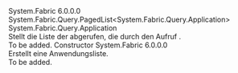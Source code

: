 <Type Name="ApplicationList" FullName="System.Fabric.Query.ApplicationList">
  <TypeSignature Language="C#" Value="public sealed class ApplicationList : System.Fabric.Query.PagedList&lt;System.Fabric.Query.Application&gt;" />
  <TypeSignature Language="ILAsm" Value=".class public auto ansi sealed beforefieldinit ApplicationList extends System.Fabric.Query.PagedList`1&lt;class System.Fabric.Query.Application&gt;" />
  <TypeSignature Language="DocId" Value="T:System.Fabric.Query.ApplicationList" />
  <TypeSignature Language="VB.NET" Value="Public NotInheritable Class ApplicationList&#xA;Inherits PagedList(Of Application)" />
  <TypeSignature Language="F#" Value="type ApplicationList = class&#xA;    inherit PagedList&lt;Application&gt;" />
  <AssemblyInfo>
    <AssemblyName>System.Fabric</AssemblyName>
    <AssemblyVersion>6.0.0.0</AssemblyVersion>
  </AssemblyInfo>
  <Base>
    <BaseTypeName>System.Fabric.Query.PagedList&lt;System.Fabric.Query.Application&gt;</BaseTypeName>
    <BaseTypeArguments>
      <BaseTypeArgument TypeParamName="T">System.Fabric.Query.Application</BaseTypeArgument>
    </BaseTypeArguments>
  </Base>
  <Interfaces />
  <Docs>
    <summary>
      <para>Stellt die Liste der <see cref="T:System.Fabric.Query.Application" /> abgerufen, die durch den Aufruf <see cref="M:System.Fabric.FabricClient.QueryClient.GetApplicationListAsync(System.Uri)" />.</para>
    </summary>
    <remarks>To be added.</remarks>
  </Docs>
  <Members>
    <Member MemberName=".ctor">
      <MemberSignature Language="C#" Value="public ApplicationList ();" />
      <MemberSignature Language="ILAsm" Value=".method public hidebysig specialname rtspecialname instance void .ctor() cil managed" />
      <MemberSignature Language="DocId" Value="M:System.Fabric.Query.ApplicationList.#ctor" />
      <MemberSignature Language="VB.NET" Value="Public Sub New ()" />
      <MemberType>Constructor</MemberType>
      <AssemblyInfo>
        <AssemblyName>System.Fabric</AssemblyName>
        <AssemblyVersion>6.0.0.0</AssemblyVersion>
      </AssemblyInfo>
      <Parameters />
      <Docs>
        <summary>
          <para> Erstellt eine Anwendungsliste. </para>
        </summary>
        <remarks>To be added.</remarks>
      </Docs>
    </Member>
  </Members>
</Type>